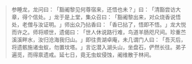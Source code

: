> 参睡龙，龙问曰：​「豁阇黎见何尊宿来，还悟也未？​」曰：​「清豁尝访大章，得个信处。​」龙于是上堂，集众召曰：​「豁阇黎出来，对众烧香说悟处，老僧与汝证明。​」师出众乃拈香曰：​「香已拈了，悟即不悟。​」龙大悦而许之。师将顺世，遗偈曰：​「世人休说路行难，鸟道羊肠咫尺间。珍重苎溪溪畔水，汝归沧海我归山。​」即往贵湖卓庵，未几谓门人曰：​「吾灭后，将遗骸施诸虫蚁，勿置坟塔。​」言讫潜入湖头山，坐盘石，俨然长往。弟子遍觅，而得禀遗戒。延七日，竟无虫蚁侵蚀，阇维散于林间。


